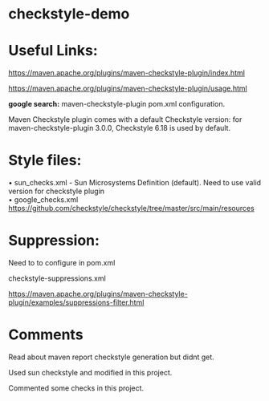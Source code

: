 # checkstyle-demo

Useful Links:
=======================
<a>https://maven.apache.org/plugins/maven-checkstyle-plugin/index.html</a>

<a>https://maven.apache.org/plugins/maven-checkstyle-plugin/usage.html</a>


<b>google search:</b> maven-checkstyle-plugin pom.xml configuration.

Maven Checkstyle plugin comes with a default Checkstyle version: for maven-checkstyle-plugin 3.0.0, Checkstyle 6.18 is used by default.

Style files:
================
•	sun_checks.xml - Sun Microsystems Definition (default).  Need to use valid version for checkstyle plugin  <br>
•	google_checks.xml <br>
https://github.com/checkstyle/checkstyle/tree/master/src/main/resources

Suppression:
=================
Need to to configure in pom.xml

checkstyle-suppressions.xml

<a>https://maven.apache.org/plugins/maven-checkstyle-plugin/examples/suppressions-filter.html</a>

Comments
===============
Read about maven report checkstyle generation but didnt get.

Used sun checkstyle and modified in this project.

Commented some checks in this project.
